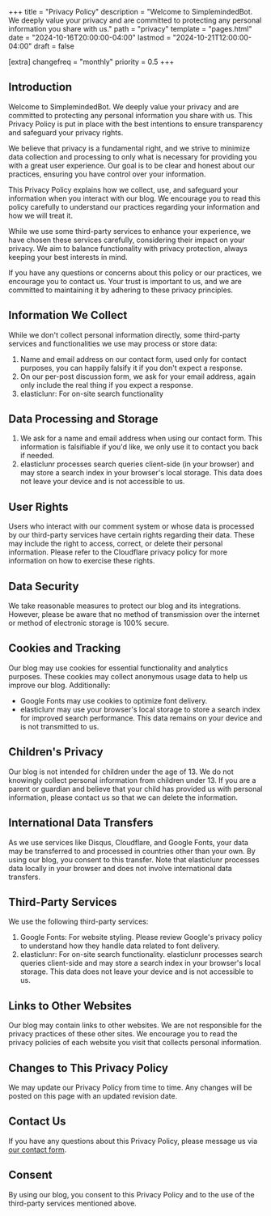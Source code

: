 +++
title = "Privacy Policy"
description = "Welcome to SimplemindedBot. We deeply value your privacy and are committed to protecting any personal information you share with us."
path = "privacy"
template = "pages.html"
date = "2024-10-16T20:00:00-04:00"
lastmod = "2024-10-21T12:00:00-04:00"
draft = false

[extra]
changefreq = "monthly"
priority = 0.5
+++

## Introduction

Welcome to SimplemindedBot. We deeply value your privacy and are committed to protecting any personal information you share with us. This Privacy Policy is put in place with the best intentions to ensure transparency and safeguard your privacy rights.

We believe that privacy is a fundamental right, and we strive to minimize data collection and processing to only what is necessary for providing you with a great user experience. Our goal is to be clear and honest about our practices, ensuring you have control over your information.

This Privacy Policy explains how we collect, use, and safeguard your information when you interact with our blog. We encourage you to read this policy carefully to understand our practices regarding your information and how we will treat it.

While we use some third-party services to enhance your experience, we have chosen these services carefully, considering their impact on your privacy. We aim to balance functionality with privacy protection, always keeping your best interests in mind.

If you have any questions or concerns about this policy or our practices, we encourage you to contact us. Your trust is important to us, and we are committed to maintaining it by adhering to these privacy principles.

## Information We Collect

While we don't collect personal information directly, some third-party services and functionalities we use may process or store data:

1. Name and email address on our contact form, used only for contact purposes, you can happily falsify it if you don't expect a response.
2. On our per-post discussion form, we ask for your email address, again only include the real thing if you expect a response.
3. elasticlunr: For on-site search functionality

## Data Processing and Storage

1. We ask for a name and email address when using our contact form. This information is falsifiable if you'd like, we only use it to contact you back if needed.
2. elasticlunr processes search queries client-side (in your browser) and may store a search index in your browser's local storage. This data does not leave your device and is not accessible to us.

## User Rights

Users who interact with our comment system or whose data is processed by our third-party services have certain rights regarding their data. These may include the right to access, correct, or delete their personal information. Please refer to the Cloudflare privacy policy for more information on how to exercise these rights.

## Data Security

We take reasonable measures to protect our blog and its integrations. However, please be aware that no method of transmission over the internet or method of electronic storage is 100% secure.

## Cookies and Tracking

Our blog may use cookies for essential functionality and analytics purposes. These cookies may collect anonymous usage data to help us improve our blog. Additionally:

- Google Fonts may use cookies to optimize font delivery.
- elasticlunr may use your browser's local storage to store a search index for improved search performance. This data remains on your device and is not transmitted to us.

## Children's Privacy

Our blog is not intended for children under the age of 13. We do not knowingly collect personal information from children under 13. If you are a parent or guardian and believe that your child has provided us with personal information, please contact us so that we can delete the information.

## International Data Transfers

As we use services like Disqus, Cloudflare, and Google Fonts, your data may be transferred to and processed in countries other than your own. By using our blog, you consent to this transfer. Note that elasticlunr processes data locally in your browser and does not involve international data transfers.

## Third-Party Services

We use the following third-party services:

1. Google Fonts: For website styling. Please review Google's privacy policy to understand how they handle data related to font delivery.
2. elasticlunr: For on-site search functionality. elasticlunr processes search queries client-side and may store a search index in your browser's local storage. This data does not leave your device and is not accessible to us.

## Links to Other Websites

Our blog may contain links to other websites. We are not responsible for the privacy practices of these other sites. We encourage you to read the privacy policies of each website you visit that collects personal information.

## Changes to This Privacy Policy

We may update our Privacy Policy from time to time. Any changes will be posted on this page with an updated revision date.

## Contact Us

If you have any questions about this Privacy Policy, please message us via [our contact form](@/pages/contact.md).

## Consent

By using our blog, you consent to this Privacy Policy and to the use of the third-party services mentioned above.
